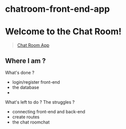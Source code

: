 # chatroom-front-end-app

# Welcome to the Chat Room!
> [Chat Room App](https://vanyl.github.io/chatroom-front-end-app/)

## Where I am ?

What's done ?
- login/register front-end
- the database
- 
	
What's left to do ? The struggles ?

- connecting front-end and back-end
- create routes
- the chat roomchat